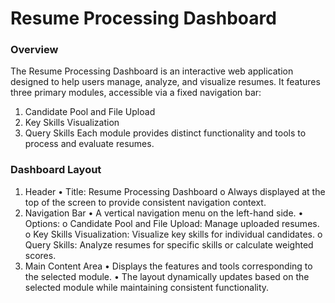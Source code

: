 # Resume Processing Dashboard

### Overview
The Resume Processing Dashboard is an interactive web application designed to help users manage, analyze, and visualize resumes. It features three primary modules, accessible via a fixed navigation bar:
1.	Candidate Pool and File Upload
2.	Key Skills Visualization
3.	Query Skills
Each module provides distinct functionality and tools to process and evaluate resumes.

### Dashboard Layout
1. Header
•	Title: Resume Processing Dashboard
o	Always displayed at the top of the screen to provide consistent navigation context.
2. Navigation Bar
•	A vertical navigation menu on the left-hand side.
•	Options:
o	Candidate Pool and File Upload: Manage uploaded resumes.
o	Key Skills Visualization: Visualize key skills for individual candidates.
o	Query Skills: Analyze resumes for specific skills or calculate weighted scores.
3. Main Content Area
•	Displays the features and tools corresponding to the selected module.
•	The layout dynamically updates based on the selected module while maintaining consistent functionality.

